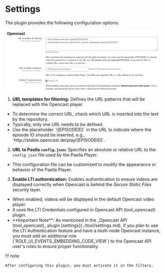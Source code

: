# Settings

The plugin provides the following configuration options:

![Filter opencast configuration](../img/filter_config.png)


1. **URL templates for filtering:** Defines the URL patterns that will be replaced with the Opencast player.

<ul>
   <li>To determine the correct URL, check which URL is inserted into the text by the repository.</li>
   <li>Typically, only one URL needs to be defined.</li>
   <li markdown="1">Use the placeholder `\[EPISODEID]` in the URL to indicate where the episode ID should be inserted, e.g., `http://stable.opencast.de/play/[EPISODEID]`.</li>
</ul>

2. **URL to Paella `config.json`:** Specifies an absolute or relative URL to the `config.json` file used by the Paella Player.

<ul>
   <li>
      This configuration file can be customized to modify the appearance or behavior of the Paella Player.
   </li>
</ul>

3. **Enable LTI authentication:** Enables authentication to ensure videos are displayed correctly when Opencast is behind the *Secure Static Files* security layer.

<ul>
   <li>
      When enabled, videos will be displayed in the default Opencast video player.
   </li>
   <li>
      It uses the LTI Credentials configured in Opencast API (tool_opencast) plugin.
   </li>
   <li markdown="1">
      **Important Note**: As mentioned in the _Opencast API (tool_opencast)_ plugin [settings](../tool/settings.md), if you plan to use the LTI Authentication feature and have a multi-node Opencast instance, you must add an additional role (`ROLE_UI_EVENTS_EMBEDDING_CODE_VIEW`) to the Opencast API user's roles to ensure proper functionality.
   </li>
</ul>

!!! note

    After configuring this plugin, you must activate it in the filters.
